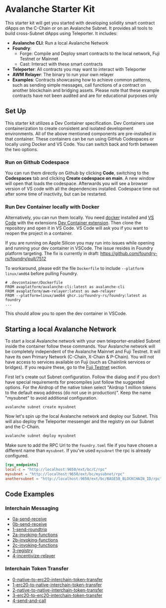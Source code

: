 # Avalanche Starter Kit

This starter kit will get you started with developing solidity smart contract dApps on the C-Chain or on an Avalanche Subnet. It provides all tools to build cross-Subnet dApps using Teleporter. It includes:

- **Avalanche CLI**: Run a local Avalanche Network
- **Foundry**:
  - Forge: Compile and Deploy smart contracts to the local network, Fuji Testnet or Mainnet
  - Cast: Interact with these smart contracts
- **Teleporter**: All contracts you may want to interact with Teleporter
- **AWM Relayer**: The binary to run your own relayer
- **Examples**: Contracts showcasing how to achieve common patterns, such as sending simple messages, call functions of a contract on another blockchain and bridging assets. Please note that these example contracts have not been audited and are for educational purposes only

## Set Up

This starter kit utilizes a Dev Container specification. Dev Containers use containerization to create consistent and isolated development environments. All of the above mentioned components are pre-installed in that container. These containers can be run using GitHub Codespaces or locally using Docker and VS Code. You can switch back and forth between the two options.

### Run on Github Codespace

You can run them directly on Github by clicking **Code**, switching to the **Codespaces** tab and clicking **Create codespace on main**. A new window will open that loads the codespace. Afterwards you will see a browser version of VS code with all the dependencies installed. Codespace time out after some time of inactivity, but can be restarted.

### Run Dev Container locally with Docker

Alternatively, you can run them locally. You need [docker](https://www.docker.com/products/docker-desktop/) installed and [VS Code](https://code.visualstudio.com/) with the extensions [Dev Container extension](https://marketplace.visualstudio.com/items?itemName=ms-vscode-remote.remote-containers). Then clone the repository and open it in VS Code. VS Code will ask you if you want to reopen the project in a container.

If you are running on Apple Silicon you may run into issues while opening and running your dev container in VSCode. The issue resides in Foundry platform targeting. The fix is currently in draft: <https://github.com/foundry-rs/foundry/pull/7512>

To workaround, please edit the file `Dockerfile` to include `--platform linux/amd64` before pulling Foundry.

```
# .devcontainer/Dockerfile
FROM avaplatform/avalanche-cli:latest as avalanche-cli
FROM avaplatform/awm-relayer:latest as awm-relayer
FROM --platform=linux/amd64 ghcr.io/foundry-rs/foundry:latest as foundry
...
```

This should allow you to open the dev container in VSCode.

## Starting a local Avalanche Network

To start a local Avalanche network with your own teleporter-enabled Subnet inside the container follow these commands. Your Avalanche network will be completely independent of the Avalanche Mainnet and Fuji Testnet. It will have its own Primary Network (C-Chain, X-Chain & P-Chain). You will not have access to services available on Fuji (such as Chainlink services or bridges). If you require these, go to the [Fuji Testnet](#fuji-testnet) section.

First let's create out Subnet configuration. Follow the dialog and if you don't have special requirements for precompiles just follow the suggested options. For the Airdrop of the native token select "Airdrop 1 million tokens to the default ewoq address (do not use in production)". Keep the name "mysubnet" to avoid additional configuration.

```
avalanche subnet create mysubnet
```

Now let's spin up the local Avalanche network and deploy our Subnet. This will also deploy the Teleporter messenger and the registry on our Subnet and the C-Chain.

```bash
avalanche subnet deploy mysubnet
```

Make sure to add the RPC Url to the `foundry.toml` file if you have chosen a different name than `mysubnet`. If you've used `mysubnet` the rpc is already configured.

```toml
[rpc_endpoints]
local-c = "http://localhost:9650/ext/bc/C/rpc"
mysubnet = "http://localhost:9650/ext/bc/mysubnet/rpc"
anothersubnet = "http://localhost:9650/ext/bc/BASE58_BLOCKCHAIN_ID/rpc"
```

## Code Examples

### Interchain Messaging
- [0a-send-receive](src/interchain-messaging/0a-send-receive/_INSTRUCTIONS.md) 
- [0b-send-receive](src/interchain-messaging/0b-send-receive/_INSTRUCTIONS.md) 
- [1-send-roundtrip](src/interchain-messaging/1-send-roundtrip/_INSTRUCTIONS.md)
- [2a-invoking-functions](src/interchain-messaging/2a-invoking-functions/_INSTRUCTIONS.md)
- [2b-invoking-functions](src/interchain-messaging/2b-invoking-functions/_INSTRUCTIONS.md)
- [2c-invoking-functions](src/interchain-messaging/2c-invoking-functions/_INSTRUCTIONS.md)
- [3-registry](src/interchain-messaging/3-registry/_INSTRUCTIONS.md)
- [4-incentivize-relayer](src/interchain-messaging/4-incentivize-relayer/_INSTRUCTIONS.md)

### Interchain Token Transfer
- [0-native-to-erc20-interchain-token-transfer](src/interchain-token-transfer/0-native-to-erc20-interchain-token-transfer/_INSTRUCTIONS.md)
- [1-erc20-to-native-interchain-token-transfer](src/interchain-token-transfer/1-erc20-to-native-interchain-token-transfer/_INSTRUCTIONS.md)
- [2-native-to-native-interchain-token-transfer](src/interchain-token-transfer/2-native-to-native-interchain-token-transfer/_INSTRUCTIONS.md)
- [3-erc20-to-erc20-interchain-token-transfer](src/interchain-token-transfer/3-erc20-to-erc20-interchain-token-transfer/_INSTRUCTIONS.md)
- [4-send-and-call](src/interchain-token-transfer/4-send-and-call/_INSTRUCTIONS.md)
